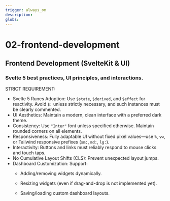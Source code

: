 ```yaml
---
trigger: always_on
description: 
globs: 
---
```

# 02-frontend-development
## Frontend Development (SvelteKit & UI)
### Svelte 5 best practices, UI principles, and interactions.
STRICT REQUIREMENT:
- Svelte 5 Runes Adoption: Use `$state`, `$derived`, and `$effect` for reactivity. Avoid `$:` unless strictly necessary, and such instances must be clearly commented.
- UI Aesthetics: Maintain a modern, clean interface with a preferred dark theme.
- Consistency: Use `"Inter"` font unless specified otherwise. Maintain rounded corners on all elements.
- Responsiveness: Fully adaptable UI without fixed pixel values—use `%`, `vw`, or Tailwind responsive prefixes (`sm:`, `md:`, `lg:`).
- Interactivity: Buttons and links must reliably respond to mouse clicks and touch taps.
- No Cumulative Layout Shifts (CLS): Prevent unexpected layout jumps.
- Dashboard Customization: Support:
  - Adding/removing widgets dynamically.
  - Resizing widgets (even if drag-and-drop is not implemented yet).


  - Saving/loading custom dashboard layouts.